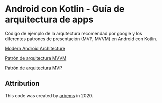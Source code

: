 # Android con Kotlin - Guía de arquitectura de apps

Código de ejemplo de la arqutectura recomendad por google y los diferentes patrones de presentación (MVP, MVVM) en Android con Kotlin.

[Modern Android Architecture]()

[Patrón de arquitectura MVVM]()

[Patrón de arquitectura MVP]()

## Attribution

This code was created by [arbems](https://github.com/arbems) in 2020.